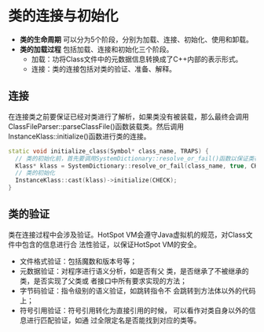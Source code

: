 # 类的连接与初始化
 - **类的生命周期** 可以分为5个阶段，分别为加载、连接、初始化、使用和卸载。
 - **类的加载过程** 包括加载、连接和初始化三个阶段。
   - 加载：功将Class文件中的元数据信息转换成了C++内部的表示形式。
   - 连接：类的连接包括对类的验证、准备、解释。

## 连接
在连接类之前要保证已经对类进行了解析，如果类没有被装载，那么最终会调用
ClassFileParser::parseClassFile()函数装载类。然后调用
InstanceKlass::initialize()函数进行类的连接。
```c++
static void initialize_class(Symbol* class_name, TRAPS) {
  // 类的初始化前，首先要调用SystemDictionary::resolve_or_fail()函数以保证类被正确装载。
  Klass* klass = SystemDictionary::resolve_or_fail(class_name, true, CHECK);
  // 类的初始化
  InstanceKlass::cast(klass)->initialize(CHECK);
}
```

## 类的验证
类在连接过程中会涉及验证。HotSpot VM会遵守Java虚拟机的规范，对Class文件中包含的信息进行合
法性验证，以保证HotSpot VM的安全。
 - 文件格式验证：包括魔数和版本号等；
 - 元数据验证：对程序进行语义分析，如是否有父
类，是否继承了不被继承的类，是否实现了父类或
者接口中所有要求实现的方法；
 - 字节码验证：指令级别的语义验证，如跳转指令不
会跳转到方法体以外的代码上；
 - 符号引用验证：符号引用转化为直接引用的时候，
可以看作对类自身以外的信息进行匹配验证，如通
过全限定名是否能找到对应的类等。
